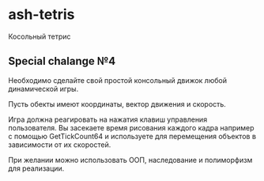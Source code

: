 # ash-tetris
Косольный тетрис

## Special chalange №4
Необходимо сделайте свой простой консольный движок любой динамической игры.

Пусть обекты имеют координаты, вектор движения и скорость.

Игра должна реагировать на нажатия клавиш управления пользователя.
Вы засекаете время рисования каждого кадра например с помощью GetTickCount64 и
используете для перемещения объектов в зависимости от их скоростей.

При желании можно использовать ООП, наследование и полиморфизм для реализации.

